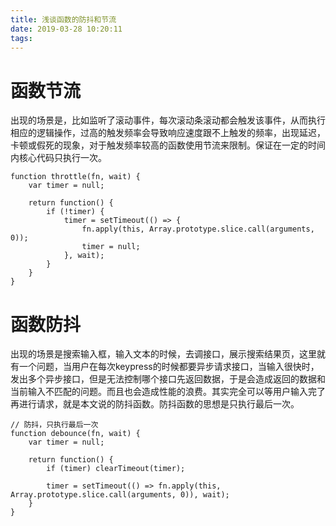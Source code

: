```yaml
---
title: 浅谈函数的防抖和节流
date: 2019-03-28 10:20:11
tags:
---
```

# 函数节流
出现的场景是，比如监听了滚动事件，每次滚动条滚动都会触发该事件，从而执行相应的逻辑操作，过高的触发频率会导致响应速度跟不上触发的频率，出现延迟，卡顿或假死的现象，对于触发频率较高的函数使用节流来限制。保证在一定的时间内核心代码只执行一次。
```
function throttle(fn, wait) {
    var timer = null;

    return function() {
        if (!timer) {
            timer = setTimeout(() => {
                fn.apply(this, Array.prototype.slice.call(arguments, 0));
                timer = null;
            }, wait);
        }
    }
}
```
# 函数防抖
出现的场景是搜索输入框，输入文本的时候，去调接口，展示搜索结果页，这里就有一个问题，当用户在每次keypress的时候都要异步请求接口，当输入很快时，发出多个异步接口，但是无法控制哪个接口先返回数据，于是会造成返回的数据和当前输入不匹配的问题。而且也会造成性能的浪费。其实完全可以等用户输入完了再进行请求，就是本文说的防抖函数。防抖函数的思想是只执行最后一次。
```
// 防抖，只执行最后一次
function debounce(fn, wait) {
    var timer = null;

    return function() {
        if (timer) clearTimeout(timer);

        timer = setTimeout(() => fn.apply(this, Array.prototype.slice.call(arguments, 0)), wait);
    }
}
```
